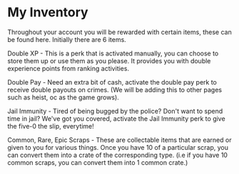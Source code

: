 # My Inventory

Throughout your account you will be rewarded with certain items, these can be found here. Initially there are 6 items.

Double XP - This is a perk that is activated manually, you can choose to store them up or use them as you please. It provides you with double experience points from ranking activities.

Double Pay - Need an extra bit of cash, activate the double pay perk to receive double payouts on crimes. (We will be adding this to other pages such as heist, oc as the game grows).

Jail Immunity - Tired of being bugged by the police? Don't want to spend time in jail? We've got you covered, activate the Jail Immunity perk to give the five-0 the slip, everytime!

Common, Rare, Epic Scraps - These are collectable items that are earned or given to you for various things. Once you have 10 of a particular scrap, you can convert them into a crate of the corresponding type. (i.e if you have 10 common scraps, you can convert them into 1 common crate.)